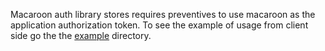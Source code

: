 Macaroon auth library stores requires preventives to use macaroon as the 
application authorization token. To see the example of usage from client side
 go the the [example](/example/client.go) directory.